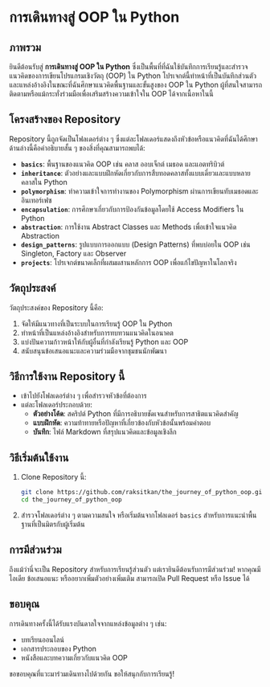 # การเดินทางสู่ OOP ใน Python

## ภาพรวม
ยินดีต้อนรับสู่ **การเดินทางสู่ OOP ใน Python** ซึ่งเป็นพื้นที่ที่ฉันใช้บันทึกการเรียนรู้และสำรวจแนวคิดของการเขียนโปรแกรมเชิงวัตถุ (OOP) ใน Python โปรเจกต์นี้ทำหน้าที่เป็นบันทึกส่วนตัวและแหล่งอ้างอิงในขณะที่ฉันศึกษาแนวคิดพื้นฐานและขั้นสูงของ OOP ใน Python ผู้ที่สนใจสามารถติดตามหรือแม้กระทั่งร่วมมือเพื่อเสริมสร้างความเข้าใจใน OOP ได้จากเนื้อหาในนี้

## โครงสร้างของ Repository
Repository นี้ถูกจัดเป็นโฟลเดอร์ต่าง ๆ ซึ่งแต่ละโฟลเดอร์แสดงถึงหัวข้อหรือแนวคิดที่ฉันได้ศึกษา ด้านล่างนี้คือคำอธิบายสั้น ๆ ของสิ่งที่คุณสามารถพบได้:

- **`basics`**: พื้นฐานของแนวคิด OOP เช่น คลาส ออบเจ็กต์ เมธอด และแอตทริบิวต์
- **`inheritance`**: ตัวอย่างและแบบฝึกหัดเกี่ยวกับการสืบทอดคลาสทั้งแบบเดี่ยวและแบบหลายคลาสใน Python
- **`polymorphism`**: ทำความเข้าใจการทำงานของ Polymorphism ผ่านการเขียนทับเมธอดและอินเทอร์เฟซ
- **`encapsulation`**: การศึกษาเกี่ยวกับการป้องกันข้อมูลโดยใช้ Access Modifiers ใน Python
- **`abstraction`**: การใช้งาน Abstract Classes และ Methods เพื่อเข้าใจแนวคิด Abstraction
- **`design_patterns`**: รูปแบบการออกแบบ (Design Patterns) ที่พบบ่อยใน OOP เช่น Singleton, Factory และ Observer
- **`projects`**: โปรเจกต์ขนาดเล็กที่ผสมผสานหลักการ OOP เพื่อแก้ไขปัญหาในโลกจริง

## วัตถุประสงค์
วัตถุประสงค์ของ Repository นี้คือ:
1. จัดให้มีแนวทางที่เป็นระบบในการเรียนรู้ OOP ใน Python
2. ทำหน้าที่เป็นแหล่งอ้างอิงสำหรับการทบทวนแนวคิดในอนาคต
3. แบ่งปันความก้าวหน้าให้กับผู้อื่นที่กำลังเรียนรู้ Python และ OOP
4. สนับสนุนข้อเสนอแนะและความร่วมมือจากชุมชนนักพัฒนา

## วิธีการใช้งาน Repository นี้
- เข้าไปยังโฟลเดอร์ต่าง ๆ เพื่อสำรวจหัวข้อที่ต้องการ
- แต่ละโฟลเดอร์ประกอบด้วย:
  - **ตัวอย่างโค้ด**: สคริปต์ Python ที่มีการอธิบายชัดเจนสำหรับการสาธิตแนวคิดสำคัญ
  - **แบบฝึกหัด**: ความท้าทายหรือปัญหาที่เกี่ยวข้องกับหัวข้อนั้นพร้อมคำตอบ
  - **บันทึก**: ไฟล์ Markdown ที่สรุปแนวคิดและข้อมูลเชิงลึก

## วิธีเริ่มต้นใช้งาน
1. Clone Repository นี้:
   ```bash
   git clone https://github.com/raksitkan/the_journey_of_python_oop.git
   cd the_journey_of_python_oop
   ```
2. สำรวจโฟลเดอร์ต่าง ๆ ตามความสนใจ หรือเริ่มต้นจากโฟลเดอร์ `basics` สำหรับการแนะนำพื้นฐานที่เป็นมิตรกับผู้เริ่มต้น

## การมีส่วนร่วม
ถึงแม้ว่านี่จะเป็น Repository สำหรับการเรียนรู้ส่วนตัว แต่เรายินดีต้อนรับการมีส่วนร่วม! หากคุณมีไอเดีย ข้อเสนอแนะ หรืออยากเพิ่มตัวอย่างเพิ่มเติม สามารถเปิด Pull Request หรือ Issue ได้

## ขอบคุณ
การเดินทางครั้งนี้ได้รับแรงบันดาลใจจากแหล่งข้อมูลต่าง ๆ เช่น:
- บทเรียนออนไลน์
- เอกสารประกอบของ Python
- หนังสือและบทความเกี่ยวกับแนวคิด OOP

ขอขอบคุณที่แวะมาร่วมเดินทางไปด้วยกัน ขอให้สนุกกับการเรียนรู้!


